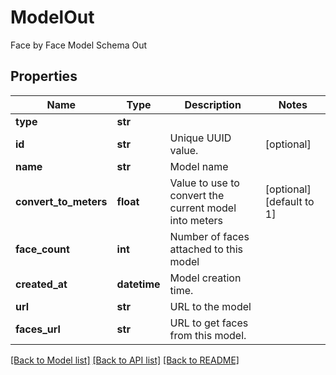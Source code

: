 # ModelOut

Face by Face Model Schema Out
## Properties
Name | Type | Description | Notes
------------ | ------------- | ------------- | -------------
**type** | **str** |  | 
**id** | **str** | Unique UUID value. | [optional] 
**name** | **str** | Model name | 
**convert_to_meters** | **float** | Value to use to convert the current model into meters | [optional] [default to 1]
**face_count** | **int** | Number of faces attached to this model | 
**created_at** | **datetime** | Model creation time. | 
**url** | **str** | URL to the model | 
**faces_url** | **str** | URL to get faces from this model. | 

[[Back to Model list]](../README.md#documentation-for-models) [[Back to API list]](../README.md#documentation-for-api-endpoints) [[Back to README]](../README.md)



